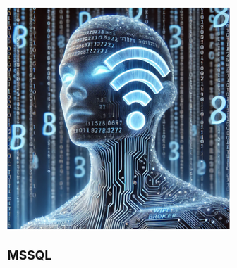 ![Team_Logo](https://github.com/yahyaKocaman/wifiBroker/blob/bc89eae33464dde5bf2f041bc419d692019c1e0e/D7C3290D-E8C3-441D-9A91-5D44E680D723.webp)


# MSSQL
